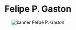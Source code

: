 <h1 align="center">Felipe P. Gaston</h1>
<p align="center"> 
    <img src="https://github.com/felipepgaston/felipepgaston/blob/main/images/banner.png" alt="banner Felipe P. Gaston" /> 
</p>
